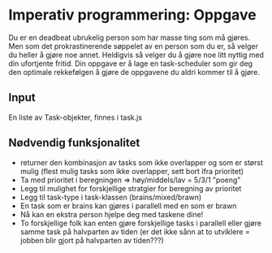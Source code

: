 # Imperativ programmering: Oppgave
Du er en deadbeat ubrukelig person som har masse ting som må gjøres. Men som det prokrastinerende søppelet av en person som du er, så velger du heller å gjøre noe annet. 
Heldigvis så velger du å gjøre noe litt nyttig med din ufortjente fritid. Din oppgave er å lage en task-scheduler som gir deg den optimale rekkefølgen å gjøre de oppgavene du aldri kommer til å gjøre.

## Input
En liste av Task-objekter, finnes i task.js

## Nødvendig funksjonalitet
* returner den kombinasjon av tasks som ikke overlapper og som er størst mulig (flest mulig tasks som ikke overlapper, sett bort ifra prioritet)
* Ta med prioritet i beregningen => høy/middels/lav = 5/3/1 "poeng"
* Legg til mulighet for forskjellige stratgier for beregning av prioritet
* Legg til task-type i task-klassen (brains/mixed/brawn)
* En task som er brains kan gjøres i parallell med en som er brawn
* Nå kan en ekstra person hjelpe deg med taskene dine! 
* To forskjellige folk kan enten gjøre forskjellige tasks i parallell eller gjøre samme task på halvparten av tiden (er det ikke sånn at to utviklere = jobben blir gjort på halvparten av tiden???)